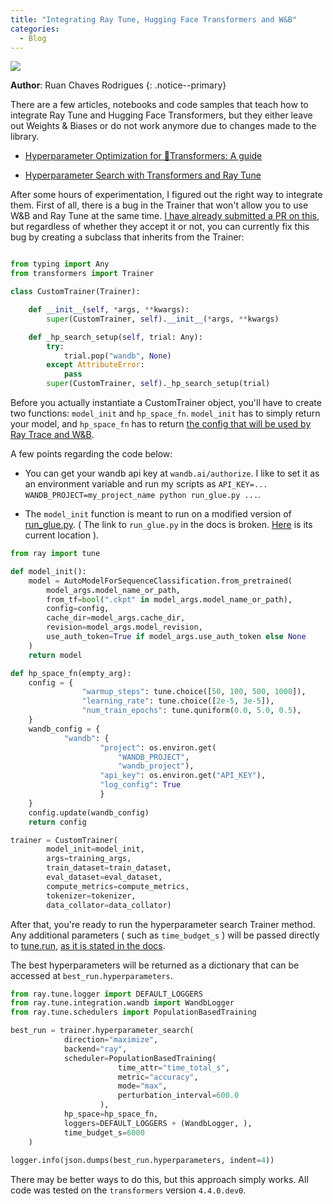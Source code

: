 ```yaml
---
title: "Integrating Ray Tune, Hugging Face Transformers and W&B"
categories:
  - Blog
---
```


<img src="https://raw.githubusercontent.com/ruanchaves/ruanchaves.github.io/master/assets/images/raytransformers.png" style="display: block; margin: auto;" />

**Author**: Ruan Chaves Rodrigues
{: .notice--primary}

There are a few articles, notebooks and code samples that teach how to integrate Ray Tune and Hugging Face Transformers, but they either leave out Weights & Biases or 
do not work anymore due to changes made to the library.

* [Hyperparameter Optimization for 🤗Transformers: A guide](https://huggingface.co/blog/ray-tune)

* [Hyperparameter Search with Transformers and Ray Tune](https://huggingface.co/blog/ray-tune)

After some hours of experimentation, I figured out the right way to integrate them. First of all, there is a bug in the Trainer that won't
allow you to use W&B and Ray Tune at the same time. [I have already submitted a PR on this](https://github.com/huggingface/transformers/pull/10823), 
but regardless of whether they accept it or not, you can currently fix this bug by creating a subclass that inherits from the Trainer:   

```python

from typing import Any 
from transformers import Trainer

class CustomTrainer(Trainer):

    def __init__(self, *args, **kwargs):
        super(CustomTrainer, self).__init__(*args, **kwargs)

    def _hp_search_setup(self, trial: Any):
        try:
            trial.pop("wandb", None)
        except AttributeError:
            pass
        super(CustomTrainer, self)._hp_search_setup(trial)
```

Before you actually instantiate a CustomTrainer object, you'll have to create two functions: `model_init` and `hp_space_fn`. 
`model_init` has to simply return your model, and `hp_space_fn` has to return [the config that will be used by Ray Trace and W&B](https://docs.wandb.ai/integrations/ray-tune).

A few points regarding the code below:

* You can get your wandb api key at `wandb.ai/authorize`. I like to set it as an environment variable and run my scripts as `API_KEY=... WANDB_PROJECT=my_project_name python run_glue.py ...`.

* The `model_init` function is meant to run on a modified version of [run_glue.py](https://huggingface.co/transformers/v2.1.1/examples.html#glue). ( The link to `run_glue.py` in the docs is broken. [Here](https://github.com/huggingface/transformers/blob/master/examples/text-classification/run_glue.py) is its current location ).

```python
from ray import tune

def model_init():
    model = AutoModelForSequenceClassification.from_pretrained(
        model_args.model_name_or_path,
        from_tf=bool(".ckpt" in model_args.model_name_or_path),
        config=config,
        cache_dir=model_args.cache_dir,
        revision=model_args.model_revision,
        use_auth_token=True if model_args.use_auth_token else None
    )
    return model

def hp_space_fn(empty_arg):
    config = {
                "warmup_steps": tune.choice([50, 100, 500, 1000]),
                "learning_rate": tune.choice([2e-5, 3e-5]),
                "num_train_epochs": tune.quniform(0.0, 5.0, 0.5),
    }
    wandb_config = {
            "wandb": {
                    "project": os.environ.get(
                        "WANDB_PROJECT",
                        "wandb_project"),
                    "api_key": os.environ.get("API_KEY"),
                    "log_config": True
                    }
    }
    config.update(wandb_config)
    return config

trainer = CustomTrainer(
        model_init=model_init,
        args=training_args,
        train_dataset=train_dataset,
        eval_dataset=eval_dataset,
        compute_metrics=compute_metrics,
        tokenizer=tokenizer,
        data_collator=data_collator)
 ```
 
 After that, you're ready to run the hyperparameter search Trainer method. Any additional parameters ( such as `time_budget_s` ) will be passed directly to [tune.run](https://docs.ray.io/en/master/tune/api_docs/execution.html), 
 [as it is stated in the docs](https://huggingface.co/transformers/main_classes/trainer.html).
 
The best hyperparameters will be returned as a dictionary that can be accessed at `best_run.hyperparameters`.

```python
from ray.tune.logger import DEFAULT_LOGGERS
from ray.tune.integration.wandb import WandbLogger
from ray.tune.schedulers import PopulationBasedTraining

best_run = trainer.hyperparameter_search(
            direction="maximize",
            backend="ray",
            scheduler=PopulationBasedTraining(
                        time_attr="time_total_s",
                        metric="accuracy",
                        mode="max",
                        perturbation_interval=600.0
                    ),
            hp_space=hp_space_fn,
            loggers=DEFAULT_LOGGERS + (WandbLogger, ),
            time_budget_s=6000
    )
    
logger.info(json.dumps(best_run.hyperparameters, indent=4))
```

There may be better ways to do this, but this approach simply works. All code was tested on the `transformers` version `4.4.0.dev0`.
